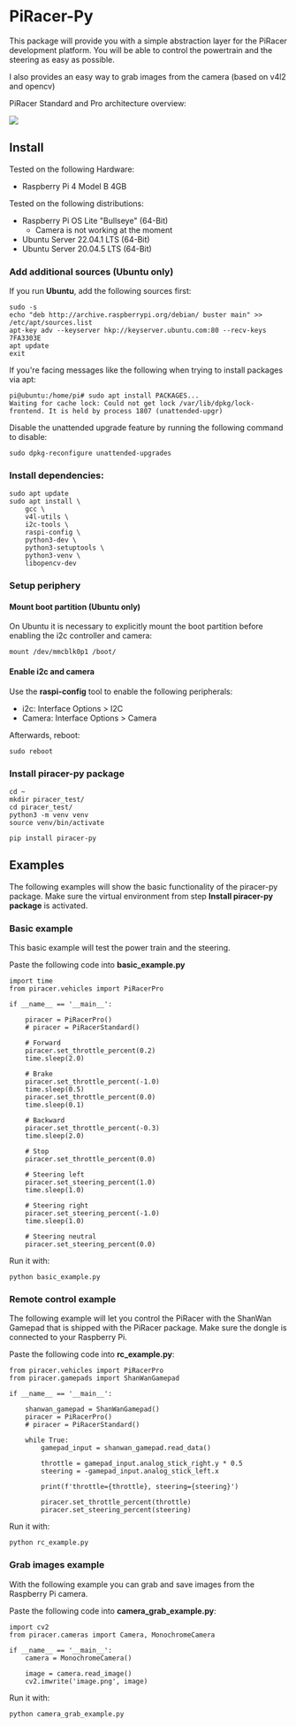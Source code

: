 # PiRacer-Py

This package will provide you with a simple abstraction layer for the PiRacer development platform.
You will be able to control the powertrain and the steering as easy as possible.

I also provides an easy way to grab images from the camera (based on v4l2 and opencv)

PiRacer Standard and Pro architecture overview:

![](doc/architecture/export/piracer_overview.drawio.svg)


## Install

Tested on the following Hardware:

* Raspberry Pi 4 Model B 4GB

Tested on the following distributions:      

* Raspberry Pi OS Lite "Bullseye" (64-Bit)
  * Camera is not working at the moment
* Ubuntu Server 22.04.1 LTS (64-Bit)
* Ubuntu Server 20.04.5 LTS (64-Bit)


### Add additional sources (Ubuntu only)

If you run **Ubuntu**, add the following sources first:

    sudo -s
    echo "deb http://archive.raspberrypi.org/debian/ buster main" >> /etc/apt/sources.list
    apt-key adv --keyserver hkp://keyserver.ubuntu.com:80 --recv-keys 7FA3303E
    apt update
    exit

If you're facing messages like the following when trying to install packages
via apt:

    pi@ubuntu:/home/pi# sudo apt install PACKAGES...
    Waiting for cache lock: Could not get lock /var/lib/dpkg/lock-frontend. It is held by process 1807 (unattended-upgr)

Disable the unattended upgrade feature by running the following command to disable:

    sudo dpkg-reconfigure unattended-upgrades

### Install dependencies:

    sudo apt update
    sudo apt install \
        gcc \
        v4l-utils \
        i2c-tools \
        raspi-config \
        python3-dev \
        python3-setuptools \
        python3-venv \
        libopencv-dev

### Setup periphery 

#### Mount boot partition (Ubuntu only)

On Ubuntu it is necessary to explicitly mount the boot partition before 
enabling the i2c controller and camera:

    mount /dev/mmcblk0p1 /boot/

#### Enable i2c and camera

Use the **raspi-config** tool to enable the following peripherals:

* i2c: Interface Options > I2C
* Camera: Interface Options > Camera

Afterwards, reboot:
    
    sudo reboot

### Install piracer-py package

    cd ~
    mkdir piracer_test/
    cd piracer_test/
    python3 -m venv venv
    source venv/bin/activate

    pip install piracer-py

## Examples

The following examples will show the basic functionality of the piracer-py package.
Make sure the virtual environment from step **Install piracer-py package** is activated.

### Basic example

This basic example will test the power train and the steering.

Paste the following code into **basic_example.py**

    import time
    from piracer.vehicles import PiRacerPro

    if __name__ == '__main__':
    
        piracer = PiRacerPro()
        # piracer = PiRacerStandard()
    
        # Forward
        piracer.set_throttle_percent(0.2)
        time.sleep(2.0)
    
        # Brake
        piracer.set_throttle_percent(-1.0)
        time.sleep(0.5)
        piracer.set_throttle_percent(0.0)
        time.sleep(0.1)
    
        # Backward
        piracer.set_throttle_percent(-0.3)
        time.sleep(2.0)
    
        # Stop
        piracer.set_throttle_percent(0.0)
    
        # Steering left
        piracer.set_steering_percent(1.0)
        time.sleep(1.0)
    
        # Steering right
        piracer.set_steering_percent(-1.0)
        time.sleep(1.0)
    
        # Steering neutral
        piracer.set_steering_percent(0.0)


Run it with:

    python basic_example.py

### Remote control example

The following example will let you control the PiRacer with the ShanWan Gamepad 
that is shipped with the PiRacer package. Make sure the dongle is connected to your Raspberry Pi.

Paste the following code into **rc_example.py**:

    from piracer.vehicles import PiRacerPro
    from piracer.gamepads import ShanWanGamepad

    if __name__ == '__main__':
    
        shanwan_gamepad = ShanWanGamepad()
        piracer = PiRacerPro()
        # piracer = PiRacerStandard()
    
        while True:
            gamepad_input = shanwan_gamepad.read_data()
    
            throttle = gamepad_input.analog_stick_right.y * 0.5
            steering = -gamepad_input.analog_stick_left.x
    
            print(f'throttle={throttle}, steering={steering}')
    
            piracer.set_throttle_percent(throttle)
            piracer.set_steering_percent(steering)

Run it with:

    python rc_example.py

### Grab images example

With the following example you can grab and save images from the Raspberry Pi camera.

Paste the following code into **camera_grab_example.py**:

    import cv2
    from piracer.cameras import Camera, MonochromeCamera
    
    if __name__ == '__main__':
        camera = MonochromeCamera()
    
        image = camera.read_image()
        cv2.imwrite('image.png', image)

Run it with:

    python camera_grab_example.py
